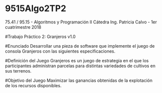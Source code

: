 # 9515Algo2TP2
75.41 / 95.15 - Algoritmos y Programación II
Cátedra Ing. Patricia Calvo - 1er cuatrimestre 2018

#Trabajo Práctico 2: Granjeros v1.0

#Enunciado
Desarrollar una pieza de software que implemente el juego de consola Granjeros con las siguientes especificaciones.

#Definición del Juego
Granjeros es un juego de estrategia en el que los participantes administran parcelas para distintas variedades de cultivos en sus terrenos.

#Objetivo del Juego
Maximizar las ganancias obtenidas de la explotación de los recursos disponibles.
